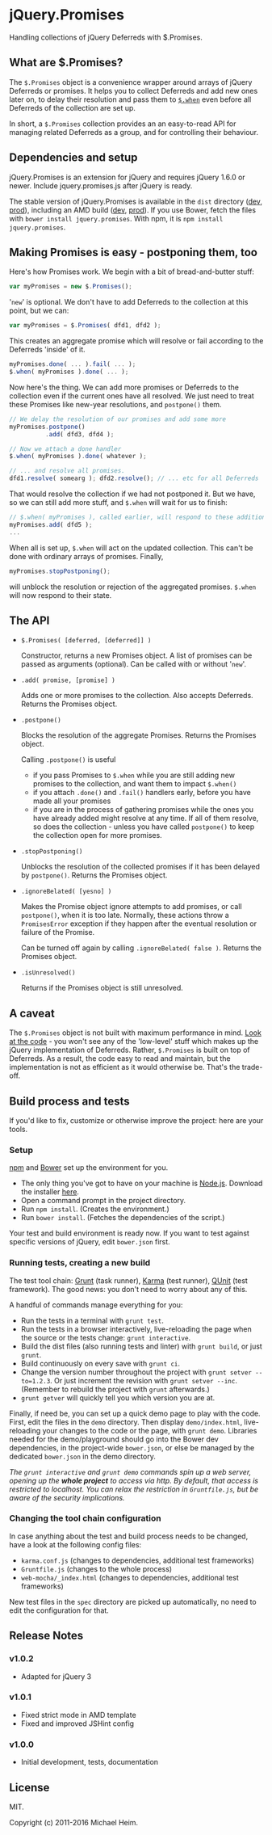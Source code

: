 # jQuery.Promises

Handling collections of jQuery Deferreds with $.Promises.

## What are $.Promises?

The `$.Promises` object is a convenience wrapper around arrays of jQuery Deferreds or promises. It helps you to collect Deferreds and add new ones later on, to delay their resolution and pass them to [`$.when`][jquery-when] even before all Deferreds of the collection are set up.

In short, a `$.Promises` collection provides an an easy-to-read API for managing related Deferreds as a group, and for controlling their behaviour.

## Dependencies and setup

jQuery.Promises is an extension for jQuery and requires jQuery 1.6.0 or newer. Include jquery.promises.js after jQuery is ready.

The stable version of jQuery.Promises is available in the `dist` directory ([dev][dist-dev], [prod][dist-prod]), including an AMD build ([dev][dist-amd-dev], [prod][dist-amd-prod]). If you use Bower, fetch the files with `bower install jquery.promises`. With npm, it is `npm install jquery.promises`.

## Making Promises is easy - postponing them, too

Here's how Promises work. We begin with a bit of bread-and-butter stuff:

```javascript
var myPromises = new $.Promises();
```

'`new`' is optional. We don't have to add Deferreds to the collection at this point, but we can:

```javascript
var myPromises = $.Promises( dfd1, dfd2 );
```

This creates an aggregate promise which will resolve or fail according to the Deferreds 'inside' of it.

```javascript
myPromises.done( ... ).fail( ... );
$.when( myPromises ).done( ... );
```

Now here's the thing. We can add more promises or Deferreds to the collection even if the current ones have all resolved. We just need to treat these Promises like new-year resolutions, and `postpone()` them.

```javascript
// We delay the resolution of our promises and add some more
myPromises.postpone()
          .add( dfd3, dfd4 );

// Now we attach a done handler
$.when( myPromises ).done( whatever );

// ... and resolve all promises.
dfd1.resolve( somearg ); dfd2.resolve(); // ... etc for all Deferreds
```

That would resolve the collection if we had not postponed it. But we have, so we can still add more stuff, and `$.when` will wait for us to finish:

```javascript
// $.when( myPromises ), called earlier, will respond to these additions
myPromises.add( dfd5 );
...
```

When all is set up, `$.when` will act on the updated collection. This can't be done with ordinary arrays of promises. Finally,

```javascript
myPromises.stopPostponing();
```

will unblock the resolution or rejection of the aggregated promises. `$.when` will now respond to their state.

## The API

- `$.Promises( [deferred, [deferred]] )`

  Constructor, returns a new Promises object. A list of promises can be passed as arguments (optional). Can be called with or without '`new`'.

- `.add( promise, [promise] )`

  Adds one or more promises to the collection. Also accepts Deferreds. Returns the Promises object.

- `.postpone()`

  Blocks the resolution of the aggregate Promises. Returns the Promises object.

  Calling `.postpone()` is useful

    + if you pass Promises to `$.when` while you are still adding new promises to the collection, and want them to impact `$.when()`
    + if you attach `.done()` and `.fail()` handlers early, before you have made all your promises
    + if you are in the process of gathering promises while the ones you have already added might resolve at any time. If all of them resolve, so does the collection - unless you have called `postpone()` to keep the collection open for more promises.

- `.stopPostponing()`

  Unblocks the resolution of the collected promises if it has been delayed by `postpone()`. Returns the Promises object.

- `.ignoreBelated( [yesno] )`

  Makes the Promise object ignore attempts to add promises, or call `postpone()`, when it is too late. Normally, these actions throw a `PromisesError` exception if they happen after the eventual resolution or failure of the Promise.

  Can be turned off again by calling `.ignoreBelated( false )`. Returns the Promises object.
- `.isUnresolved()`

  Returns if the Promises object is still unresolved.

## A caveat

The `$.Promises` object is not built with maximum performance in mind. [Look at the code][src] - you won't see any of the 'low-level' stuff which makes up the jQuery implementation of Deferreds. Rather, `$.Promises` is built on top of Deferreds. As a result, the code easy to read and maintain, but the implementation is not as efficient as it would otherwise be. That's the trade-off.

## Build process and tests

If you'd like to fix, customize or otherwise improve the project: here are your tools.

### Setup

[npm][] and [Bower][] set up the environment for you.

- The only thing you've got to have on your machine is [Node.js]. Download the installer [here][Node.js].
- Open a command prompt in the project directory.
- Run `npm install`. (Creates the environment.)
- Run `bower install`. (Fetches the dependencies of the script.)

Your test and build environment is ready now. If you want to test against specific versions of jQuery, edit `bower.json` first.

### Running tests, creating a new build

The test tool chain: [Grunt][] (task runner), [Karma][] (test runner), [QUnit][] (test framework). The good news: you don't need to worry about any of this.

A handful of commands manage everything for you:

- Run the tests in a terminal with `grunt test`.
- Run the tests in a browser interactively, live-reloading the page when the source or the tests change: `grunt interactive`.
- Build the dist files (also running tests and linter) with `grunt build`, or just `grunt`.
- Build continuously on every save with `grunt ci`.
- Change the version number throughout the project with `grunt setver --to=1.2.3`. Or just increment the revision with `grunt setver --inc`. (Remember to rebuild the project with `grunt` afterwards.)
- `grunt getver` will quickly tell you which version you are at.

Finally, if need be, you can set up a quick demo page to play with the code. First, edit the files in the `demo` directory. Then display `demo/index.html`, live-reloading your changes to the code or the page, with `grunt demo`. Libraries needed for the demo/playground should go into the Bower dev dependencies, in the project-wide `bower.json`, or else be managed by the dedicated `bower.json` in the demo directory.

_The `grunt interactive` and `grunt demo` commands spin up a web server, opening up the **whole project** to access via http. By default, that access is restricted to localhost. You can relax the restriction in `Gruntfile.js`, but be aware of the security implications._

### Changing the tool chain configuration

In case anything about the test and build process needs to be changed, have a look at the following config files:

- `karma.conf.js` (changes to dependencies, additional test frameworks)
- `Gruntfile.js`  (changes to the whole process)
- `web-mocha/_index.html` (changes to dependencies, additional test frameworks)

New test files in the `spec` directory are picked up automatically, no need to edit the configuration for that.

## Release Notes

### v1.0.2

- Adapted for jQuery 3

### v1.0.1

- Fixed strict mode in AMD template
- Fixed and improved JSHint config

### v1.0.0

- Initial development, tests, documentation

## License

MIT.

Copyright (c) 2011-2016 Michael Heim.

[src]: https://github.com/hashchange/jquery.promises/blob/master/src/jquery.promises.js "Source of jquery.promises.js"

[dist-dev]: https://raw.github.com/hashchange/jquery.promises/master/dist/jquery.promises.js "jquery.promises.js"
[dist-prod]: https://raw.github.com/hashchange/jquery.promises/master/dist/jquery.promises.min.js "jquery.promises.min.js"
[dist-amd-dev]: https://raw.github.com/hashchange/jquery.promises/master/dist/amd/jquery.promises.js "jquery.promises.js, AMD build"
[dist-amd-prod]: https://raw.github.com/hashchange/jquery.promises/master/dist/amd/jquery.promises.min.js "jquery.promises.min.js, AMD build"

[Node.js]: http://nodejs.org/ "Node.js"
[Bower]: http://bower.io/ "Bower: a package manager for the web"
[npm]: https://npmjs.org/ "npm: Node Packaged Modules"
[Grunt]: http://gruntjs.com/ "Grunt: The JavaScript Task Runner"
[Karma]: http://karma-runner.github.io/ "Karma - Spectacular Test Runner for Javascript"
[QUnit]: http://qunitjs.com/ "QUnit: A JavaScript Unit Testing framework"
[JSHint]: http://www.jshint.com/ "JSHint, a JavaScript Code Quality Tool"

[jquery-when]: http://api.jquery.com/jQuery.when/ "jQuery API documentation: jQuery.when()"